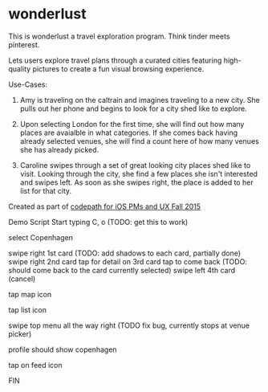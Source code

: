 # wonderlust

This is wonderlust a travel exploration program. Think tinder meets pinterest.

Lets users explore travel plans through a curated cities featuring high-quality pictures to create a fun visual browsing experience. 


Use-Cases:
1. Amy is traveling on the caltrain and imagines traveling to a new city. She pulls out her phone and begins to look for a city shed like to explore.

2. Upon selecting London for the first time, she will find out how many places are avaialble in what categories. If she comes back having already selected venues, she will find a count here of how many venues she has already picked.

3. Caroline swipes through a set of great looking city places shed like to visit. Looking through the city, she find a few places she isn't interested and swipes left. As soon as she swipes right, the place is added to her list for that city.

Created as part of [codepath for iOS PMs and UX Fall 2015](https://courses.codepath.com/courses/ios_for_designers/pages/bootcamp_structure)


Demo Script
Start typing C, o (TODO: get this to work)

select Copenhagen

swipe right 1st card (TODO: add shadows to each card, partially done)
swipe right 2nd card
tap for detail on 3rd card 
tap to come back (TODO: should come back to the card currently selected)
swipe left 4th card (cancel)

tap map icon

tap list icon

swipe top menu all the way right (TODO fix bug, currently stops at venue picker)

profile should show copenhagen

tap on feed icon

FIN



